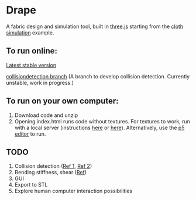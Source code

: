 # Drape
A fabric design and simulation tool, built in [three.js](http://threejs.org/) starting from the [cloth simulation](http://threejs.org/examples/webgl_animation_cloth) example.

## To run online:

[Latest stable version](https://cdn.rawgit.com/aatishb/drape/master/index.html)

[collisiondetection branch](https://cdn.rawgit.com/aatishb/drape/collisiondetection/index.html) (A branch to develop collision detection. Currently unstable, work in progress.)

## To run on your own computer:

1. Download code and unzip
2. Opening index.html runs code without textures. For textures to work, run with a local server (instructions [here](https://github.com/mrdoob/three.js/wiki/How-to-run-things-locally) or [here](https://github.com/processing/p5.js/wiki/Local-server)). Alternatively, use the [p5 editor](http://p5js.org/download/) to run.

## TODO

1. Collision detection ([Ref 1](https://scholar.google.com/scholar?cites=1975214025279575923&as_sdt=5,31&sciodt=0,31&hl=en), [Ref 2](https://graphics.stanford.edu/~mdfisher/cloth.html))
2. Bending stiffness, shear ([Ref](http://www.uni-weimar.de/~caw/papers/p28-bridson.pdf))
3. GUI
4. Export to STL
5. Explore human computer interaction possibilities
